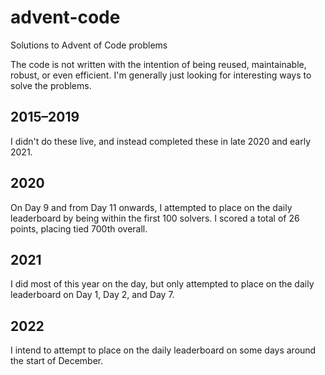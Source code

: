 # advent-code

Solutions to Advent of Code problems

The code is not written with the intention of being reused, maintainable, robust, or even efficient. I'm generally just looking for interesting ways to solve the problems.

## 2015–2019
I didn't do these live, and instead completed these in late 2020 and early 2021.

## 2020
On Day 9 and from Day 11 onwards, I attempted to place on the daily leaderboard by being within the first 100 solvers. I scored a total of 26 points, placing tied 700th overall.

## 2021
I did most of this year on the day, but only attempted to place on the daily leaderboard on Day 1, Day 2, and Day 7.

## 2022
I intend to attempt to place on the daily leaderboard on some days around the start of December.